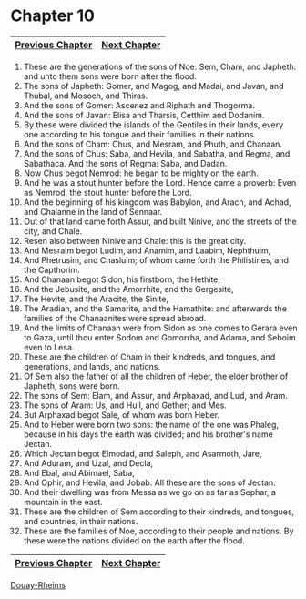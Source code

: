 # Chapter 10
| [Previous Chapter](Chapter%2009.md)| [Next Chapter](Chapter%2011.md) |
| --- | --- |
1. These are the generations of the sons of Noe: Sem, Cham, and Japheth: and unto them sons were born after the flood.
2. The sons of Japheth: Gomer, and Magog, and Madai, and Javan, and Thubal, and Mosoch, and Thiras.
3. And the sons of Gomer: Ascenez and Riphath and Thogorma.
4. And the sons of Javan: Elisa and Tharsis, Cetthim and Dodanim.
5. By these were divided the islands of the Gentiles in their lands, every one according to his tongue and their families in their nations.
6. And the sons of Cham: Chus, and Mesram, and Phuth, and Chanaan.
7. And the sons of Chus: Saba, and Hevila, and Sabatha, and Regma, and Sabathaca. And the sons of Regma: Saba, and Dadan.
8. Now Chus begot Nemrod: he began to be mighty on the earth.
9. And he was a stout hunter before the Lord. Hence came a proverb: Even as Nemrod, the stout hunter before the Lord.
10. And the beginning of his kingdom was Babylon, and Arach, and Achad, and Chalanne in the land of Sennaar.
11. Out of that land came forth Assur, and built Ninive, and the streets of the city, and Chale.
12. Resen also between Ninive and Chale: this is the great city.
13. And Mesraim begot Ludim, and Anamim, and Laabim, Nephthuim,
14. And Phetrusim, and Chasluim; of whom came forth the Philistines, and the Capthorim.
15. And Chanaan begot Sidon, his firstborn, the Hethite,
16. And the Jebusite, and the Amorrhite, and the Gergesite,
17. The Hevite, and the Aracite, the Sinite,
18. The Aradian, and the Samarite, and the Hamathite: and afterwards the families of the Chanaanites were spread abroad.
19. And the limits of Chanaan were from Sidon as one comes to Gerara even to Gaza, until thou enter Sodom and Gomorrha, and Adama, and Seboim even to Lesa.
20. These are the children of Cham in their kindreds, and tongues, and generations, and lands, and nations.
21. Of Sem also the father of all the children of Heber, the elder brother of Japheth, sons were born.
22. The sons of Sem: Elam, and Assur, and Arphaxad, and Lud, and Aram.
23. The sons of Aram: Us, and Hull, and Gether; and Mes.
24. But Arphaxad begot Sale, of whom was born Heber.
25. And to Heber were born two sons: the name of the one was Phaleg, because in his days the earth was divided; and his brother's name Jectan.
26. Which Jectan begot Elmodad, and Saleph, and Asarmoth, Jare,
27. And Aduram, and Uzal, and Decla,
28. And Ebal, and Abimael, Saba,
29. And Ophir, and Hevila, and Jobab. All these are the sons of Jectan.
30. And their dwelling was from Messa as we go on as far as Sephar, a mountain in the east.
31. These are the children of Sem according to their kindreds, and tongues, and countries, in their nations.
32. These are the families of Noe, according to their people and nations. By these were the nations divided on the earth after the flood.

| [Previous Chapter](Chapter%2009.md)| [Next Chapter](Chapter%2011.md) |
| --- | --- |

[Douay-Rheims](../Douay-Rheimsindex.md)